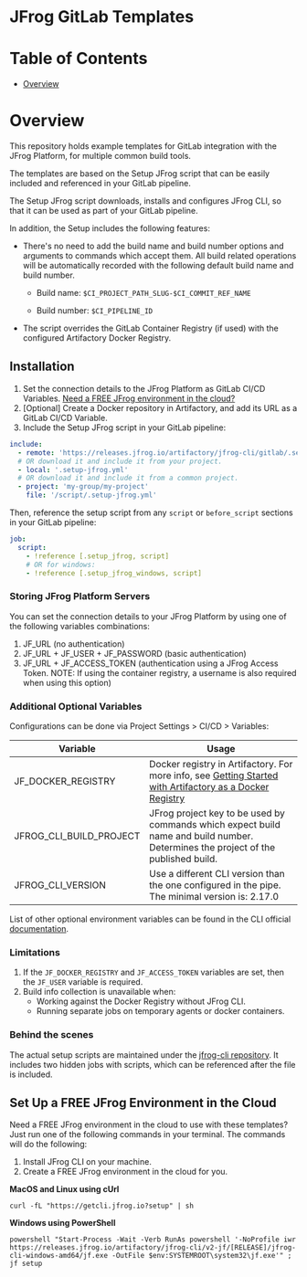 # JFrog GitLab Templates

# Table of Contents

- [Overview](#overview)

# Overview
This repository holds example templates for GitLab integration with the JFrog Platform, for multiple common build tools.

The templates are based on the Setup JFrog script that can be easily included and referenced in your GitLab pipeline.

The Setup JFrog script downloads, installs and configures JFrog CLI, so that it can be used as part of your GitLab pipeline.

In addition, the Setup includes the following features:
* There's no need to add the build name and build number options and arguments to commands which accept them. All build related operations will be automatically recorded with the following default build name and build number.

    * Build name: `$CI_PROJECT_PATH_SLUG-$CI_COMMIT_REF_NAME`

    * Build number: `$CI_PIPELINE_ID`


* The script overrides the GitLab Container Registry (if used) with the configured Artifactory Docker Registry.

## Installation
1. Set the connection details to the JFrog Platform as GitLab CI/CD Variables.
   [Need a FREE JFrog environment in the cloud?](#Set-Up-a-FREE-JFrog-Environment-in-the-Cloud)
2. [Optional] Create a Docker repository in Artifactory, and add its URL as a GitLab CI/CD Variable.
3. Include the Setup JFrog script in your GitLab pipeline:
```yaml
include:
  - remote: 'https://releases.jfrog.io/artifactory/jfrog-cli/gitlab/.setup-jfrog.yml'
  # OR download it and include it from your project.
  - local: '.setup-jfrog.yml'
  # OR download it and include it from a common project.
  - project: 'my-group/my-project'
    file: '/script/.setup-jfrog.yml'
```

Then, reference the setup script from any `script` or `before_script` sections in your GitLab pipeline:
```yaml
job:
  script:
    - !reference [.setup_jfrog, script]
    # OR for windows:
    - !reference [.setup_jfrog_windows, script]
```

### Storing JFrog Platform Servers
You can set the connection details to your JFrog Platform by using one of the following variables combinations:

1. JF_URL (no authentication)
2. JF_URL + JF_USER + JF_PASSWORD (basic authentication)
3. JF_URL + JF_ACCESS_TOKEN (authentication using a JFrog Access Token. NOTE: If using the container registry, a username is also required when using this option)

### Additional Optional Variables
Configurations can be done via Project Settings > CI/CD > Variables:

| Variable                | Usage                                                                                                                                                                                                            |
|-------------------------|------------------------------------------------------------------------------------------------------------------------------------------------------------------------------------------------------------------|
| JF_DOCKER_REGISTRY      | Docker registry in Artifactory. For more info, see [Getting Started with Artifactory as a Docker Registry](https://www.jfrog.com/confluence/display/JFROG/Getting+Started+with+Artifactory+as+a+Docker+Registry) |
| JFROG_CLI_BUILD_PROJECT | JFrog project key to be used by commands which expect build name and build number. Determines the project of the published build.                                                                                |
| JFROG_CLI_VERSION       | Use a different CLI version than the one configured in the pipe. The minimal version is: 2.17.0                                                                                                                  |

List of other optional environment variables can be found in the CLI official [documentation](https://www.jfrog.com/confluence/display/CLI/CLI+for+JFrog+Artifactory#CLIforJFrogArtifactory-EnvironmentVariables).

### Limitations
1. If the `JF_DOCKER_REGISTRY` and `JF_ACCESS_TOKEN` variables are set, then the `JF_USER` variable is required.
2. Build info collection is unavailable when:
    * Working against the Docker Registry without JFrog CLI.
    * Running separate jobs on temporary agents or docker containers.

### Behind the scenes
The actual setup scripts are maintained under the [jfrog-cli repository](https://github.com/jfrog/jfrog-cli/blob/v2/build/gitlab/.setup-jfrog.yml). 
It includes two hidden jobs with scripts, which can be referenced after the file is included.

## Set Up a FREE JFrog Environment in the Cloud
Need a FREE JFrog environment in the cloud to use with these templates? Just run one of the following commands in your terminal. The commands will do the following:

1. Install JFrog CLI on your machine.
2. Create a FREE JFrog environment in the cloud for you.

**MacOS and Linux using cUrl**
```
curl -fL "https://getcli.jfrog.io?setup" | sh
```

**Windows using PowerShell**
```
powershell "Start-Process -Wait -Verb RunAs powershell '-NoProfile iwr https://releases.jfrog.io/artifactory/jfrog-cli/v2-jf/[RELEASE]/jfrog-cli-windows-amd64/jf.exe -OutFile $env:SYSTEMROOT\system32\jf.exe'" ; jf setup
```